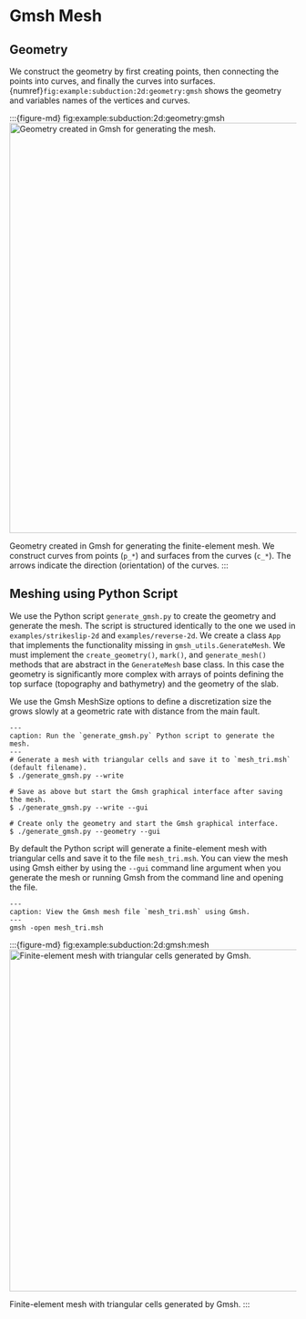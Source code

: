 # Gmsh Mesh

## Geometry

We construct the geometry by first creating points, then connecting the points into curves, and finally the curves into surfaces.
{numref}`fig:example:subduction:2d:geometry:gmsh` shows the geometry and variables names of the vertices and curves.

:::{figure-md} fig:example:subduction:2d:geometry:gmsh
<img src="figs/geometry-gmsh.*" alt="Geometry created in Gmsh for generating the mesh." width="720px"/>

Geometry created in Gmsh for generating the finite-element mesh.
We construct curves from points (`p_*`) and surfaces from the curves (`c_*`).
The arrows indicate the direction (orientation) of the curves.
:::

## Meshing using Python Script

We use the Python script `generate_gmsh.py` to create the geometry and generate the mesh.
The script is structured identically to the one we used in `examples/strikeslip-2d` and `examples/reverse-2d`.
We create a class `App` that implements the functionality missing in `gmsh_utils.GenerateMesh`.
We must implement the `create_geometry()`, `mark()`, and `generate_mesh()` methods that are abstract in the `GenerateMesh` base class.
In this case the geometry is significantly more complex with arrays of points defining the top surface (topography and bathymetry) and the geometry of the slab.

We use the Gmsh MeshSize options to define a discretization size the grows slowly at a geometric rate with distance from the main fault.

```{code-block} console
---
caption: Run the `generate_gmsh.py` Python script to generate the mesh.
---
# Generate a mesh with triangular cells and save it to `mesh_tri.msh` (default filename).
$ ./generate_gmsh.py --write

# Save as above but start the Gmsh graphical interface after saving the mesh.
$ ./generate_gmsh.py --write --gui

# Create only the geometry and start the Gmsh graphical interface.
$ ./generate_gmsh.py --geometry --gui
```

By default the Python script will generate a finite-element mesh with triangular cells and save it to the file `mesh_tri.msh`.
You can view the mesh using Gmsh either by using the `--gui` command line argument when you generate the mesh or running Gmsh from the command line and opening the file.

```{code-block} console
---
caption: View the Gmsh mesh file `mesh_tri.msh` using Gmsh.
---
gmsh -open mesh_tri.msh
```

:::{figure-md} fig:example:subduction:2d:gmsh:mesh
<img src="figs/gmsh-tri.*" alt="Finite-element mesh with triangular cells generated by Gmsh." width="600px"/>

Finite-element mesh with triangular cells generated by Gmsh.
:::
